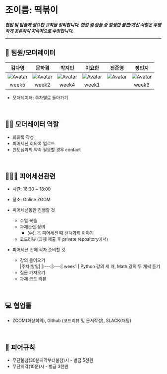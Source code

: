 # 조이름: 떡볶이



***협업 및 팀플에 필요한 규칙을 정리합니다. 협업 및 팀플 중 발생한 불편/개선 사항은 투명하게 공유하여 지속적으로 수정합니다.***

---

## 👋 팀원/모더레이터

|김다영|문하겸|박지민|이요한|전준영|정민지|
|:---:|:---:|:---:|:---:|:---:|:---:|
| [![Avatar](https://avatars.githubusercontent.com/u/68893924?v=4)](https://github.com/keemdy) | [![Avatar](https://avatars.githubusercontent.com/u/44228269?v=4)](https://github.com/ddobokki) | [![Avatar](https://avatars.githubusercontent.com/u/82632580?v=4)](https://github.com/ddeokbboki-good) | [![Avatar](https://avatars.githubusercontent.com/u/49181231?v=4)](https://github.com/l-yohai) | [![Avatar](https://avatars.githubusercontent.com/u/50571795?v=4)](https://github.com/20180707jun) | [![Avatar](https://avatars.githubusercontent.com/u/45448731?v=4)](https://github.com/minji-o-j) |
|week5|week2|week4|week1||week3|

- 모더레이터: 주차별로 돌아가기
<br>

## 🙋‍♂️ 모더레이터 역할

- 회의록 작성 
- 피어세션 회의록 업로드
- 멘토님과의 약속 필요할 경우 contact
<br>

## 🧑‍🤝‍🧑 피어세션관련

- 시간: 16:30 ~ 18:00
- 장소: Online ZOOM

- 피어세션동안 진행할 것

  - 수업 복습
  - 과제관련 상의
    - (수), 목 피어세션 때 선택과제 이야기
  - 코드리뷰 (과제 제출 후 private repository에서)

- 피어세션 전에 각자 준비할 것  
  - 강의 들어오기  
    |주차|할일|
    |:---:|:---:|
    week1 | Python 강의 세 개, Math 강의 두 개씩 듣기
  - 질문 가져오기
  - 과제 코드 리뷰
<br>

## 💻 협업툴
- ZOOM(화상회의), Github (코드리뷰 및 문서작성), SLACK(채팅)
<br>

## 🤙 피어규칙

- 무단불참(30분지각부터불참)시 - 벌금 5천원
- 무단지각(10분)시 - 벌금 3천원
